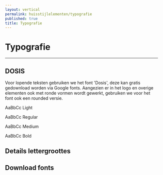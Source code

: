 ```yaml
---
layout: vertical
permalink: huisstijlelementen/typografie
published: true
title: Typografie
---
```


# Typografie
***

## DOSIS

Voor lopende teksten gebruiken we het font 'Dosis', deze kan gratis gedownload worden via Google fonts. Aangezien er in het logo en overige elementen ook met ronde vormen wordt gewerkt, gebruiken we voor het font ook een rounded versie. 

AaBbCc
Light

AaBbCc
Regular

AaBbCc
Medium

AaBbCc
Bold



## Details lettergroottes

## Download fonts

